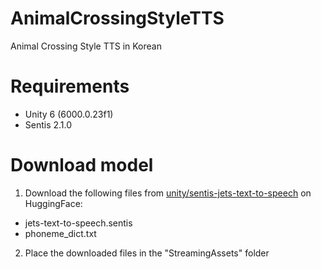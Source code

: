 # AnimalCrossingStyleTTS
Animal Crossing Style TTS in Korean

# Requirements
- Unity 6 (6000.0.23f1)
- Sentis 2.1.0

# Download model
1. Download the following files from [unity/sentis-jets-text-to-speech](https://huggingface.co/unity/sentis-jets-text-to-speech/tree/main) on HuggingFace:
 - jets-text-to-speech.sentis
 - phoneme_dict.txt
2. Place the downloaded files in the "StreamingAssets" folder
